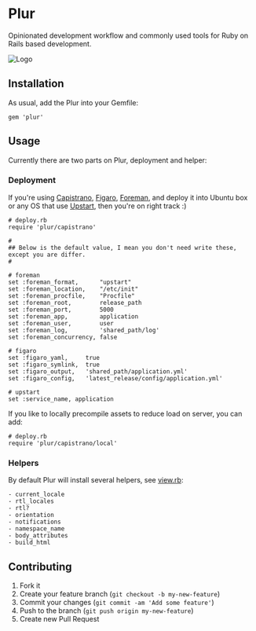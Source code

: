 # Plur

Opinionated development workflow and commonly used tools for Ruby on Rails based development.

![Logo](https://raw.github.com/subosito/plur/master/images/slank-plur.jpg)

## Installation

As usual, add the Plur into your Gemfile:

    gem 'plur'

## Usage

Currently there are two parts on Plur, deployment and helper:

### Deployment

If you're using [Capistrano](https://github.com/capistrano/capistrano), [Figaro](https://github.com/laserlemon/figaro), [Foreman](https://github.com/ddollar/foreman), and deploy it into Ubuntu box or any OS that use [Upstart](http://upstart.ubuntu.com), then you're on right track :)

    # deploy.rb
    require 'plur/capistrano'

    #
    ## Below is the default value, I mean you don't need write these, except you are differ.
    #

    # foreman
    set :foreman_format,      "upstart"
    set :foreman_location,    "/etc/init"
    set :foreman_procfile,    "Procfile"
    set :foreman_root,        release_path
    set :foreman_port,        5000
    set :foreman_app,         application
    set :foreman_user,        user
    set :foreman_log,         'shared_path/log'
    set :foreman_concurrency, false

    # figaro
    set :figaro_yaml,     true
    set :figaro_symlink,  true
    set :figaro_output,   'shared_path/application.yml'
    set :figaro_config,   'latest_release/config/application.yml'

    # upstart
    set :service_name, application

If you like to locally precompile assets to reduce load on server, you can add:

    # deploy.rb
    require 'plur/capistrano/local'

### Helpers

By default Plur will install several helpers, see [view.rb](https://github.com/subosito/plur/blob/master/lib/plur/helpers/view.rb):

    - current_locale
    - rtl_locales
    - rtl?
    - orientation
    - notifications
    - namespace_name
    - body_attributes
    - build_html

## Contributing

1. Fork it
2. Create your feature branch (`git checkout -b my-new-feature`)
3. Commit your changes (`git commit -am 'Add some feature'`)
4. Push to the branch (`git push origin my-new-feature`)
5. Create new Pull Request

